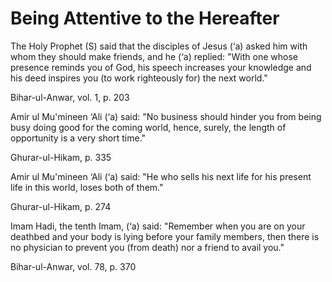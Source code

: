 Being Attentive to the Hereafter
================================

The Holy Prophet (S) said that the disciples of Jesus (‘a) asked him
with whom they should make friends, and he (‘a) replied: "With one whose
presence reminds you of God, his speech increases your knowledge and his
deed inspires you (to work righteously for) the next world."

Bihar-ul-Anwar, vol. 1, p. 203

Amir ul Mu'mineen ‘Ali (‘a) said: "No business should hinder you from
being busy doing good for the coming world, hence, surely, the length of
opportunity is a very short time."

Ghurar-ul-Hikam, p. 335

Amir ul Mu'mineen ‘Ali (‘a) said: "He who sells his next life for his
present life in this world, loses both of them."

Ghurar-ul-Hikam, p. 274

Imam Hadi, the tenth Imam, (‘a) said: "Remember when you are on your
deathbed and your body is lying before your family members, then there
is no physician to prevent you (from death) nor a friend to avail you."

Bihar-ul-Anwar, vol. 78, p. 370


